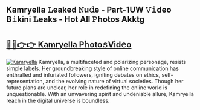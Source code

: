 ## Kamryella 𝙻eaked 𝙽u𝚍e - Part-1UW 𝚅𝚒deo B𝚒kini 𝙻eaks - Hot All 𝙿hotos Akktg

# <h2><a href="http://ld5gj4j.urlbe.top/?page=Kamryella">🔗🔗👉👉 Kamryella P𝚑oto𝚜Vid𝚎o</a></h2>

[![Kamryella](https://i.imgur.com/eBuTRDB.gif)](http://ld5gj4j.urlbe.top/?page=Kamryella)
Kamryella, a multifaceted and polarizing personage, resists simple labels. Her groundbreaking style of online communication has enthralled and infuriated followers, igniting debates on ethics, self-representation, and the evolving nature of virtual societies. Though her future plans are unclear, her role in redefining the online world is unquestionable. With an unwavering spirit and undeniable allure, Kamryella reach in the digital universe is boundless.
